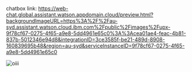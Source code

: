 chatbox link:
https://web-chat.global.assistant.watson.appdomain.cloud/preview.html?backgroundImageURL=https%3A%2F%2Fau-syd.assistant.watson.cloud.ibm.com%2Fpublic%2Fimages%2Fupx-9f78cf67-0275-4f65-a9e8-5dd4961e65c0%3A%3Acea01ae4-feac-4b81-837b-5012346e94d8&integrationID=3ce3585f-be21-489d-8908-160839695b48&region=au-syd&serviceInstanceID=9f78cf67-0275-4f65-a9e8-5dd4961e65c0




![oiii](https://user-images.githubusercontent.com/113258059/200162665-b0bfd42d-70d5-494e-a5b1-f1625e300472.png)
